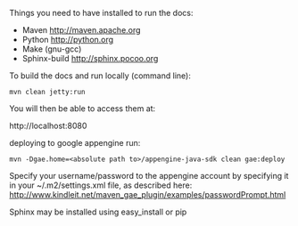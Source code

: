 Things you need to have installed to run the docs:

* Maven           http://maven.apache.org
* Python          http://python.org
* Make            (gnu-gcc)
* Sphinx-build    http://sphinx.pocoo.org

To build the docs and run locally (command line):

    mvn clean jetty:run

You will then be able to access them at:

http://localhost:8080

deploying to google appengine run: 

    mvn -Dgae.home=<absolute path to>/appengine-java-sdk clean gae:deploy

Specify your username/password to the appengine account by specifying
it in your ~/.m2/settings.xml file, as described here:
http://www.kindleit.net/maven_gae_plugin/examples/passwordPrompt.html

Sphinx may be installed using easy_install or pip
